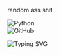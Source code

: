 random ass shit

![Python](https://img.shields.io/badge/Python-3.9-blue?style=flat-square&logo=python)  
![GitHub](https://img.shields.io/github/followers/your-username?label=Follow&style=social)

![Typing SVG](https://readme-typing-svg.herokuapp.com/?lines=Welcome+to+my+GitHub!;I'm+a+passionate+developer!&center=true&color=blue)
